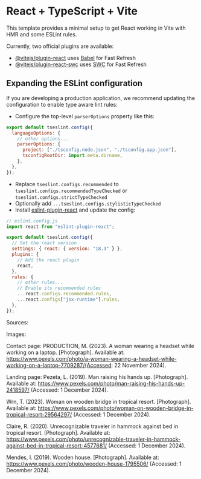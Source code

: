 # React + TypeScript + Vite

This template provides a minimal setup to get React working in Vite with HMR and some ESLint rules.

Currently, two official plugins are available:

- [@vitejs/plugin-react](https://github.com/vitejs/vite-plugin-react/blob/main/packages/plugin-react/README.md) uses [Babel](https://babeljs.io/) for Fast Refresh
- [@vitejs/plugin-react-swc](https://github.com/vitejs/vite-plugin-react-swc) uses [SWC](https://swc.rs/) for Fast Refresh

## Expanding the ESLint configuration

If you are developing a production application, we recommend updating the configuration to enable type aware lint rules:

- Configure the top-level `parserOptions` property like this:

```js
export default tseslint.config({
  languageOptions: {
    // other options...
    parserOptions: {
      project: ["./tsconfig.node.json", "./tsconfig.app.json"],
      tsconfigRootDir: import.meta.dirname,
    },
  },
});
```

- Replace `tseslint.configs.recommended` to `tseslint.configs.recommendedTypeChecked` or `tseslint.configs.strictTypeChecked`
- Optionally add `...tseslint.configs.stylisticTypeChecked`
- Install [eslint-plugin-react](https://github.com/jsx-eslint/eslint-plugin-react) and update the config:

```js
// eslint.config.js
import react from "eslint-plugin-react";

export default tseslint.config({
  // Set the react version
  settings: { react: { version: "18.3" } },
  plugins: {
    // Add the react plugin
    react,
  },
  rules: {
    // other rules...
    // Enable its recommended rules
    ...react.configs.recommended.rules,
    ...react.configs["jsx-runtime"].rules,
  },
});
```

Sources:

Images:

Contact page:
PRODUCTION, M. (2023). A woman wearing a headset while working on a laptop. [Photograph]. Available at: https://www.pexels.com/photo/a-woman-wearing-a-headset-while-working-on-a-laptop-7709287/(Accessed: 22 November 2024).

Landing page:
Pezeta, L. (2019). Man raising his hands up. [Photograph]. Available at: https://www.pexels.com/photo/man-raising-his-hands-up-2418597/ (Accessed: 1 December 2024).

Wrn, T. (2023). Woman on wooden bridge in tropical resort. [Photograph]. Available at: https://www.pexels.com/photo/woman-on-wooden-bridge-in-tropical-resort-29564297/ (Accessed: 1 December 2024).

Claire, R. (2020). Unrecognizable traveler in hammock against bed in tropical resort. [Photograph]. Available at: https://www.pexels.com/photo/unrecognizable-traveler-in-hammock-against-bed-in-tropical-resort-4577681/ (Accessed: 1 December 2024).

Mendes, I. (2019). Wooden house. [Photograph]. Available at: https://www.pexels.com/photo/wooden-house-1795506/ (Accessed: 1 December 2024).

